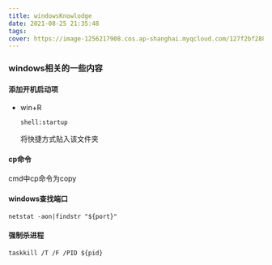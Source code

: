 ```yaml
---
title: windowsKnowlodge
date: 2021-08-25 21:35:48
tags:
cover: https://image-1256217908.cos.ap-shanghai.myqcloud.com/127f2bf2880511ebb6edd017c2d2eca2.jpeg
---
```



### windows相关的一些内容

#### 添加开机启动项

* win+R   

  ```cmd
  shell:startup
  ```

  将快捷方式贴入该文件夹



#### cp命令

cmd中cp命令为copy



#### windows查找端口

```shell
netstat -aon|findstr "${port}"
```

#### 强制杀进程

```shell
taskkill /T /F /PID ${pid}
```




